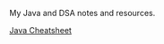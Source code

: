 My Java and DSA notes and resources.

[Java Cheatsheet](https://introcs.cs.princeton.edu/java/11cheatsheet/)
